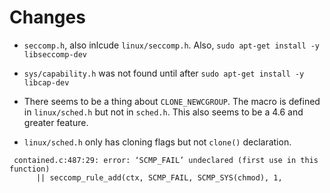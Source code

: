 # Changes

* `seccomp.h`, also inlcude `linux/seccomp.h`. Also, `sudo apt-get install -y
  libseccomp-dev`

* `sys/capability.h` was not found until after `sudo apt-get install -y
  libcap-dev`

* There seems to be a thing about `CLONE_NEWCGROUP`. The macro is defined in
  `linux/sched.h` but not in `sched.h`. This also seems to be a 4.6 and greater
  feature.

* `linux/sched.h` only has cloning flags but not `clone()` declaration.

```
 contained.c:487:29: error: ‘SCMP_FAIL’ undeclared (first use in this function)
      || seccomp_rule_add(ctx, SCMP_FAIL, SCMP_SYS(chmod), 1,
 ```

